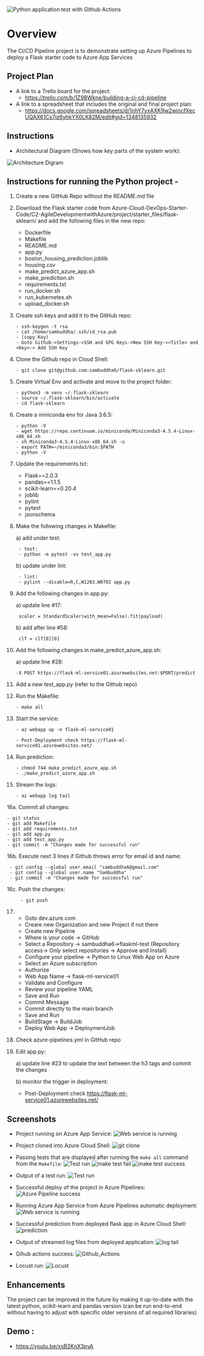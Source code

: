 ![Python application test with Github Actions](https://img.shields.io/github/workflow/status/actions/toolkit/toolkit-unit-tests?label=Python%20application%20test%20with%20Github%20Actions)

# Overview

The CI/CD Pipeline project is to demonstrate setting up Azure Pipelines to deploy a Flask starter code to Azure App Services  

## Project Plan

* A link to a Trello board for the project:
  - https://trello.com/b/1Z98Wkne/building-a-ci-cd-pipeline
* A link to a spreadsheet that includes the original and final project plan:
  - https://docs.google.com/spreadsheets/d/1nhY7yxAXK9w2wiocfXecUQAX61Cs7iz6yhkYX0LK82M/edit#gid=1348135932

## Instructions
 
* Architectural Diagram (Shows how key parts of the system work):

![Architecture Digram](./docs/source/_static/img/Architecture.JPG)

## Instructions for running the Python project - 

1. Create a new GitHub Repo without the README.md file

2. Download the Flask starter code from Azure-Cloud-DevOps-Starter-Code/C2-AgileDevelopmentwithAzure/project/starter_files/flask-sklearn/ and add the following files in the new repo: 
   - Dockerfile
   - Makefile
   - README.md
   - app.py
   - boston_housing_prediction.joblib
   - housing.csv
   - make_predict_azure_app.sh
   - make_prediction.sh
   - requirements.txt
   - run_docker.sh
   - run_kubernetes.sh
   - upload_docker.sh

3. Create ssh keys and add it to the GitHub repo:


	   - ssh-keygen -t rsa
	   - cat /home/sambuddha/.ssh/id_rsa.pub
	   - (copy Key)
	   - Goto Github->Settings->SSH and GPG Keys->New SSH Key-><Title> and <Key>-> Add SSH Key
 
4. Clone the Github repo in Cloud Shell:
	
	   - git clone git@github.com:sambuddha6/flask-sklearn.git
  
5. Create Virtual Env and activate and move to the project folder:
	
	
	   - python3 -m venv ~/.flask-sklearn
	   - source ~/.flask-sklearn/bin/activate
	   - cd flask-sklearn

6. Create a miniconda env for Java 3.6.5:
	
	
	   - python -V
	   - wget https://repo.continuum.io/miniconda/Miniconda3-4.5.4-Linux-x86_64.sh
	   - sh Miniconda3-4.5.4-Linux-x86_64.sh -u
	   - export PATH=~/miniconda3/bin:$PATH
	   - python -V
  
7. Update the requirements.txt:
   - Flask==2.0.3
   - pandas==1.1.5
   - scikit-learn==0.20.4
   - joblib
   - pylint
   - pytest
   - jsonschema
  
8. Make the following changes in Makefile:

    a) add under test:
    
		- test:
		- python -m pytest -vv test_app.py
    
    b) update under lint:
    
		- lint:
		- pylint --disable=R,C,W1203,W0702 app.py
  
9. Add the following changes in app.py:
	
    a) update line #17:
	   
	   	scaler = StandardScaler(with_mean=False).fit(payload)
	   
    b) add after line #58:
	   
	   	clf = clf[0][0]
  
10. Add the following changes in make_predict_azure_app.sh:

    a) update line #28:
   	
		-X POST https://flask-ml-service01.azurewebsites.net:$PORT/predict
  
11. Add a new test_app.py (refer to the Github repo)
  
12. Run the Makefile:

		- make all
  
13. Start the service:
	
		- az webapp up -n flask-ml-service01
	
		- Post-Deployment check https://flask-ml-service01.azurewebsites.net/
  
14. Run prediction:
    
    	- chmod 744 make_predict_azure_app.sh
    	- ./make_predict_azure_app.sh
  
15. Stream the logs:
    
    	- az webapp log tail
  
16a. Commit all changes:
	
	- git status
	- git add Makefile
	- git add requirements.txt
	- git add app.py
	- git add test_app.py
	- git commit -m "Changes made for successful run"
  
16b. Execute next 3 lines if Github throws error for email id and name:

	 - git config --global user.email "sambuddha6@gmail.com"
	 - git config --global user.name "Sambuddha"
	 - git commit -m "Changes made for successful run"

16c. Push the changes:

         - git push
  
17. - Goto dev.azure.com 
    - Creare new Organization and new Project if not there
    - Create new Pipeline
    - Where is your code -> GitHub
    - Select a Repository -> sambuddha6->flaskml-test (Repository access-> Only select repositories -> Approve and Install)
    - Configure your pipeline -> Python to Linux Web App on Azure
    - Select an Azure subscription
    - Authorize
    - Web App Name -> flask-ml-service01
    - Validate and Configure
    - Review your pipeline YAML
    - Save and Run
    - Commit Message
    - Commit directly to the main branch
    - Save and Run
    - BuildStage -> BuildJob
    - Deploy Web App -> DeploymentJob
  
18. Check azure-pipelines.yml in GitHub repo
  
19. Edit app.py:

    a) update line #23 to update the text between the h3 tags and commit the changes
    
    b) monitor the trigger in deployment:
       
       - Post-Deployment check https://flask-ml-service01.azurewebsites.net/

  ## Screenshots
* Project running on Azure App Service:
  ![Web service is running](./docs/source/_static/img/Web_service_is_running.JPG)
  
* Project cloned into Azure Cloud Shell:
  ![git clone](./docs/source/_static/img/git_clone.JPG)

* Passing tests that are displayed after running the `make all` command from the `Makefile`:
  ![Test run](./docs/source/_static/img/Test_run.JPG)
  ![make test fail](./docs/source/_static/img/make_test_fail.JPG)
  ![make test success](./docs/source/_static/img/make_test_success.JPG)

* Output of a test run:
  ![Test run](./docs/source/_static/img/Test_run.JPG)

* Successful deploy of the project in Azure Pipelines: 
  ![Azure Pipeline success](./docs/source/_static/img/Azure_Pipeline_success.JPG)

* Running Azure App Service from Azure Pipelines automatic deployment:
  ![Web service is running](./docs/source/_static/img/Web_service_is_running_2.JPG)

* Successful prediction from deployed flask app in Azure Cloud Shell:
  ![prediction](./docs/source/_static/img/prediction.JPG)

* Output of streamed log files from deployed application:
  ![log tail](./docs/source/_static/img/log_tail.JPG)

* Gihub actions success:
  ![Github_Actions](./docs/source/_static/img/Github_Actions_success.JPG)
	
* Locust run:
  ![Locust](./docs/source/_static/img/Locust.JPG)

## Enhancements

The project can be improved in the future by making it up-to-date with the latest python, scikit-learn and pandas version (can be run end-to-end without having to adjust with specific older versions of all required libraries)

## Demo :

- https://youtu.be/xsB2KnX3pyA


